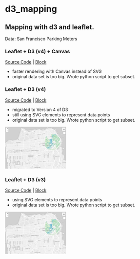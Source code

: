 # d3_mapping

## Mapping with d3 and leaflet.

Data: San Francisco Parking Meters


### Leaflet + D3 (v4) + Canvas
[Source Code](https://github.com/kristin-henry-sf/d3_mapping/tree/master/sfParkingMetersMap_d3v4_canvas) | [Block](http://bl.ocks.org/kristin-henry-sf/2ffa2a4d06412db552f627b48b85cf97)
* faster rendering with Canvas instead of SVG
* original data set is too big. Wrote python script to get subset.


### Leaflet + D3 (v4)
[Source Code](https://github.com/kristin-henry-sf/d3_mapping/tree/master/sfParkingMetersMap_d3v4) | [Block](http://bl.ocks.org/kristin-henry-sf/4544f810940e353ac3f362497f763246)
* migrated to Version 4 of D3
* still using SVG elements to represent data points
* original data set is too big. Wrote python script to get subset.

<img src="oneMileRadius_sm.jpg" width="200">


### Leaflet + D3 (v3)
[Source Code](https://github.com/kristin-henry-sf/d3_mapping/tree/master/sfParkingMetersMap) | [Block](http://bl.ocks.org/kristin-henry-sf/8a45fead6d97e90519c80f454e9fb461)
* using SVG elements to represent data points
* original data set is too big. Wrote python script to get subset.


<img src="oneMileRadius_sm.jpg" width="200">

